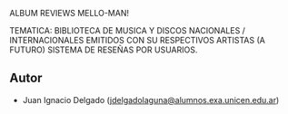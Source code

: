 ALBUM REVIEWS
MELLO-MAN!

TEMATICA: BIBLIOTECA DE MUSICA Y 
DISCOS NACIONALES / INTERNACIONALES EMITIDOS CON SU RESPECTIVOS ARTISTAS
(A FUTURO) SISTEMA DE RESEÑAS POR USUARIOS.
## Autor
 - Juan Ignacio Delgado (jdelgadolaguna@alumnos.exa.unicen.edu.ar)
